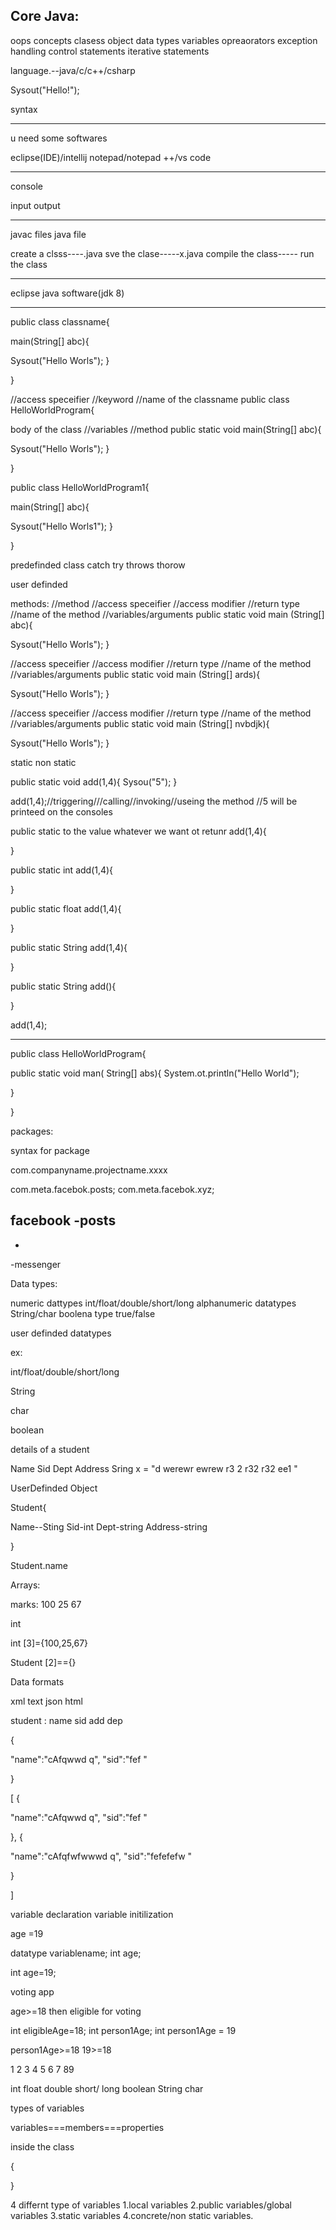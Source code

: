 Core Java:
---------
oops concepts
clasess
object
data types
variables
opreaorators
exception handling
control statements
iterative statements

language.--java/c/c++/csharp

Sysout("Hello!");

syntax

-----------------------
u need some softwares

eclipse(IDE)/intellij
notepad/notepad ++/vs code



---------------------

console

input
output

------------

javac files
java file


create a clsss----.java
sve the clase-----x.java
compile the class-----
run the class


---------------------------

eclipse
java software(jdk 8)

----------------------


public class classname{

main(String[] abc){

Sysout("Hello Worls");
}

}




//access speceifier        //keyword          //name of the classname
public                     class              HelloWorldProgram{

body of the class
//variables
//method
public static void main(String[] abc){

Sysout("Hello Worls");
}

}








public class HelloWorldProgram1{

main(String[] abc){

Sysout("Hello Worls1");
}

}



predefinded
class catch try  throws thorow  

user definded




methods:
//method
//access speceifier      //access modifier      //return type             //name of the method    //variables/arguments
public                   static                   void                    main                   (String[] abc){

Sysout("Hello Worls");
}

//access speceifier      //access modifier      //return type             //name of the method    //variables/arguments
public                   static                   void                    main                   (String[] ards){

Sysout("Hello Worls");
}


//access speceifier      //access modifier      //return type             //name of the method    //variables/arguments
public                   static                   void                    main                   (String[] nvbdjk){

Sysout("Hello Worls");
}



static 
non static




public static void add(1,4){
Sysou("5");
}

add(1,4);//triggering///calling//invoking//useing the method
//5 will be printeed on the consoles




public static to the value whatever we want ot retunr  add(1,4){

}

public static int  add(1,4){

}

public static float  add(1,4){

}

public static String  add(1,4){

}


public static String  add(){

}


add(1,4);



--------------

public class HelloWorldProgram{


public static void man( String[] abs){
System.ot.println("Hello World");

}





}


packages:

syntax for package

com.companyname.projectname.xxxx

com.meta.facebok.posts;
com.meta.facebok.xyz;


facebook
  -posts
   -
   -
  -messenger
  

Data types:

numeric dattypes
int/float/double/short/long
alphanumeric datatypes
String/char
boolena type
true/false

user definded datatypes

ex:

int/float/double/short/long

String

char

boolean

details of a student

Name
Sid
Dept
Address
Sring x = "d werewr ewrew r3	2 r32	 r32 ee1 "


UserDefinded Object

Student{

Name--Sting
Sid-int
Dept-string
Address-string



}



Student.name

Arrays:

marks:
100
25
67

int

int [3]={100,25,67}

Student [2]=={}

Data formats

xml
text
json
html


student :
name
sid
add
dep

{

"name":"cAfqwwd	q",
"sid":"fef	"



}


[
{

"name":"cAfqwwd	q",
"sid":"fef	"



},
{

"name":"cAfqfwfwwwd	q",
"sid":"fefefefw	"



}




]



variable declaration
variable initilization


age =19

datatype variablename;
int        age;

int        age=19;

voting app

age>=18 then eligible for voting

int eligibleAge=18;
int person1Age;
int person1Age = 19

person1Age>=18
19>=18



1
2
3
4
5
6
7
89

int
float
double
short/
long
boolean
String
char



types of variables


variables===members===properties

inside the class

{



}



4 differnt type of variables
1.local variables
2.public variables/global variables
3.static variables
4.concrete/non static variables.













  






























